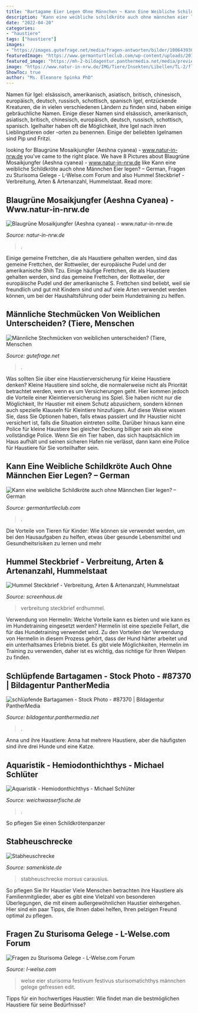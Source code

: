 ```yaml
---
title: "Bartagame Eier Legen Ohne Männchen ~ Kann Eine Weibliche Schildkröte Auch Ohne Männchen Eier Legen? – German"
description: "Kann eine weibliche schildkröte auch ohne männchen eier legen? – german"
date: "2022-04-20"
categories:
- "haustiere"
tags: ["haustiere"]
images:
- "https://images.gutefrage.net/media/fragen-antworten/bilder/100643930/0_original.jpg?v=1378870313000"
featuredImage: "https://www.germanturtleclub.com/wp-content/uploads/2016/10/cropped-13987520_1158538654187456_4094152223003534630_o-1.jpg"
featured_image: "https://mh-2-bildagentur.panthermedia.net/media/previews/0000000000/00087000/~schlüpfende-bartagamen_00087370_high.jpg"
image: "https://www.natur-in-nrw.de/IMG/Tiere/Insekten/Libellen/TL-2/fluegel.jpg"
ShowToc: true
author: "Ms. Eleanore Spinka PhD"
---
```



Namen für Igel: elsässisch, amerikanisch, asiatisch, britisch, chinesisch, europäisch, deutsch, russisch, schottisch, spanisch
Igel, entzückende Kreaturen, die in vielen verschiedenen Ländern zu finden sind, haben einige gebräuchliche Namen. Einige dieser Namen sind elsässisch, amerikanisch, asiatisch, britisch, chinesisch, europäisch, deutsch, russisch, schottisch, spanisch. Igelhalter haben oft die Möglichkeit, ihre Igel nach ihren Lieblingstieren oder -orten zu benennen. Einige der beliebten Igelnamen sind Pip und Fritzi.

	

		
looking for Blaugrüne Mosaikjungfer (Aeshna cyanea) - www.natur-in-nrw.de you've came to the right place. We have 8 Pictures about Blaugrüne Mosaikjungfer (Aeshna cyanea) - www.natur-in-nrw.de like Kann eine weibliche Schildkröte auch ohne Männchen Eier legen? – German, Fragen zu Sturisoma Gelege - L-Welse.com Forum and also Hummel Steckbrief - Verbreitung, Arten &amp; Artenanzahl, Hummelstaat. Read more:
		
    
## Blaugrüne Mosaikjungfer (Aeshna Cyanea) - Www.natur-in-nrw.de

<img loading=lazy src="https://www.natur-in-nrw.de/IMG/Tiere/Insekten/Libellen/TL-2/fluegel.jpg" onerror="this.onerror=null;this.src='https://tse2.mm.bing.net/th?id=OIP.DLJUBb5CgxscK5p2pgo9aQHaCr&amp;pid=15.1';" alt="Blaugrüne Mosaikjungfer (Aeshna cyanea) - www.natur-in-nrw.de">

_Source: natur-in-nrw.de_

>. 

	

Einige gemeine Frettchen, die als Haustiere gehalten werden, sind das gemeine Frettchen, der Rottweiler, der europäische Pudel und der amerikanische Shih Tzu.
Einige häufige Frettchen, die als Haustiere gehalten werden, sind das gemeine Frettchen, der Rottweiler, der europäische Pudel und der amerikanische S. Frettchen sind beliebt, weil sie freundlich und gut mit Kindern sind und auf viele Arten verwendet werden können, um bei der Haushaltsführung oder beim Hundetraining zu helfen.

    
## Männliche Stechmücken Von Weiblichen Unterscheiden? (Tiere, Menschen

<img loading=lazy src="https://images.gutefrage.net/media/fragen-antworten/bilder/100643930/0_original.jpg?v=1378870313000" onerror="this.onerror=null;this.src='https://tse4.mm.bing.net/th?id=OIP.0A-r7AscVaI2Aass8nBiDgHaFY&amp;pid=15.1';" alt="Männliche Stechmücken von weiblichen unterscheiden? (Tiere, Menschen">

_Source: gutefrage.net_

>. 

	

Was sollten Sie über eine Haustierversicherung für kleine Haustiere denken?
Kleine Haustiere sind solche, die normalerweise nicht als Priorität betrachtet werden, wenn es um Versicherungen geht. Hier kommen jedoch die Vorteile einer Kleintierversicherung ins Spiel. Sie haben nicht nur die Möglichkeit, Ihr Haustier mit einem Schutz abzusichern, sondern können auch spezielle Klauseln für Kleintiere hinzufügen. Auf diese Weise wissen Sie, dass Sie Optionen haben, falls etwas passiert und Ihr Haustier nicht versichert ist, falls die Situation eintreten sollte. Darüber hinaus kann eine Police für kleine Haustiere bei gleicher Deckung billiger sein als eine vollständige Police. Wenn Sie ein Tier haben, das sich hauptsächlich im Haus aufhält und seinen sicheren Hafen nie verlässt, dann kann eine Police für Haustiere für Sie vorteilhafter sein.

    
## Kann Eine Weibliche Schildkröte Auch Ohne Männchen Eier Legen? – German

<img loading=lazy src="https://www.germanturtleclub.com/wp-content/uploads/2016/10/cropped-13987520_1158538654187456_4094152223003534630_o-1.jpg" onerror="this.onerror=null;this.src='https://tse2.mm.bing.net/th?id=OIP.leu1-gApYXjncNh-9hF45wHaCH&amp;pid=15.1';" alt="Kann eine weibliche Schildkröte auch ohne Männchen Eier legen? – German">

_Source: germanturtleclub.com_

>. 

	

Die Vorteile von Tieren für Kinder: Wie können sie verwendet werden, um bei den Hausaufgaben zu helfen, etwas über gesunde Lebensmittel und Gesundheitsrisiken zu lernen und mehr

    
## Hummel Steckbrief - Verbreitung, Arten &amp; Artenanzahl, Hummelstaat

<img loading=lazy src="https://www.screenhaus.de/wp-content/uploads/2020/03/Erdhummel.jpg" onerror="this.onerror=null;this.src='https://tse4.mm.bing.net/th?id=OIP.NSBtq05lmQTj5r0onrMoiQHaE7&amp;pid=15.1';" alt="Hummel Steckbrief - Verbreitung, Arten &amp; Artenanzahl, Hummelstaat">

_Source: screenhaus.de_

>verbreitung steckbrief erdhummel. 

	

Verwendung von Hermelin: Welche Vorteile kann es bieten und wie kann es im Hundetraining eingesetzt werden?
Hermelin ist eine spezielle Fellart, die für das Hundetraining verwendet wird. Zu den Vorteilen der Verwendung von Hermelin in diesem Prozess gehört, dass der Hund härter arbeitet und ein unterhaltsames Erlebnis bietet. Es gibt viele Möglichkeiten, Hermelin im Training zu verwenden, daher ist es wichtig, das richtige für Ihren Welpen zu finden.

    
## Schlüpfende Bartagamen - Stock Photo - #87370 | Bildagentur PantherMedia

<img loading=lazy src="https://mh-2-bildagentur.panthermedia.net/media/previews/0000000000/00087000/~schlüpfende-bartagamen_00087370_high.jpg" onerror="this.onerror=null;this.src='https://tse2.mm.bing.net/th?id=OIP.k-LReWpwVr0jgSa2iAWU1wHaF0&amp;pid=15.1';" alt="schlüpfende Bartagamen - Stock Photo - #87370 | Bildagentur PantherMedia">

_Source: bildagentur.panthermedia.net_

>. 

	

Anna und ihre Haustiere: Anna hat mehrere Haustiere, aber die häufigsten sind ihre drei Hunde und eine Katze.

    
## Aquaristik - Hemiodonthichthys - Michael Schlüter

<img loading=lazy src="http://www.weichwasserfische.de/Hemiodontichthys-acipenseri.gif" onerror="this.onerror=null;this.src='https://tse4.mm.bing.net/th?id=OIP.aV8wqfEWmF_5_VUbHcroRAAAAA&amp;pid=15.1';" alt="Aquaristik - Hemiodonthichthys - Michael Schlüter">

_Source: weichwasserfische.de_

>. 

	

So pflegen Sie einen Schildkrötenpanzer

    
## Stabheuschrecke

<img loading=lazy src="https://www.samenkiste.de/futter/stabheuschrecke.jpg" onerror="this.onerror=null;this.src='https://tse3.mm.bing.net/th?id=OIP.bfW4AAcES9s6TbYDn7Si5wHaE-&amp;pid=15.1';" alt="Stabheuschrecke">

_Source: samenkiste.de_

>stabheuschrecke morsus carausius. 

	

So pflegen Sie Ihr Haustier
Viele Menschen betrachten ihre Haustiere als Familienmitglieder, aber es gibt eine Vielzahl von besonderen Überlegungen, die mit einem außergewöhnlichen Haustier einhergehen. Hier sind ein paar Tipps, die Ihnen dabei helfen, Ihren pelzigen Freund optimal zu pflegen.

    
## Fragen Zu Sturisoma Gelege - L-Welse.com Forum

<img loading=lazy src="https://www.l-welse.com/gallery/displayimage.php?imageid=3261" onerror="this.onerror=null;this.src='https://tse3.mm.bing.net/th?id=OIP.8ZIyt1yZ7I6-xLtDwwYYUAHaFj&amp;pid=15.1';" alt="Fragen zu Sturisoma Gelege - L-Welse.com Forum">

_Source: l-welse.com_

>welse eier sturisoma festivum festivus sturisomatichthys männchen gelege gefressen edit. 

	

Tipps für ein hochwertiges Haustier: Wie findet man die bestmöglichen Haustiere für seine Bedürfnisse?

